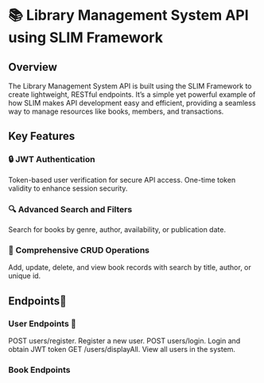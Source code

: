 # 📚 Library Management System API using SLIM Framework

## Overview 
The Library Management System API is built using the SLIM Framework to create lightweight, RESTful endpoints. It’s a simple yet powerful example of how SLIM makes API development easy and efficient, providing a seamless way to manage resources like books, members, and transactions.

## Key Features 
### 🔒 JWT Authentication 
Token-based user verification for secure API access. One-time token validity to enhance session security.
### 🔍 Advanced Search and Filters 
Search for books by genre, author, availability, or publication date.
### 📖 Comprehensive CRUD Operations
Add, update, delete, and view book records with search by title, author, or unique id.

## Endpoints🚀 
### User Endpoints 👤
POST users/register. Register a new user.
POST users/login. Login and obtain JWT token
GET /users/displayAll. View all users in the system.

### Book Endpoints

 
